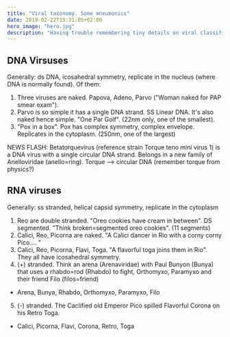 ```yaml
---
title: "Viral taxonomy. Some mneumonics"
date: 2019-02-22T15:31:05+02:00
hero_image: "hero.jpg"
description: "Having trouble remembering tiny details on viral classification and structure? Maybe this will help."
---
```


<h2>DNA Virsuses</h2>

Generally: ds DNA, icosahedral symmetry, replicate in the nucleus (where DNA is normally found). Of them:

1. Three viruses are naked. Papova, Adeno, Parvo ("Woman naked for PAP smear exam").
2. Parvo is so simple it has a single DNA strand. SS Linear DNA. It's also naked hence simple. "One Par Golf". (22nm only, one of the smallest).
3. "Pox in a box". Pox has complex symmetry, complex envelope. Replicates in the cytoplasm. (250nm, one of the largest)

NEWS FLASH: Betatorquevirus (reference strain Torque teno mini virus 1) is a DNA virus with a single circular DNA strand. Belongs in a new family of Anelloviridae (anello=ring). Torque --> circular DNA (remember torque from physics?)

<h2> RNA viruses</h2>

Generally: ss stranded, helical capsid symmetry, replicate in the cytoplasm

1. Reo are double stranded. "Oreo cookies have cream in between". DS segmented. "Think broken=segmented oreo cookies". (11 segments)
2. Calici, Reo, Picorna are naked. "A Calici dancer in Rio with a corny corny Pico.... "
3. Calici, Reo, Picorna, Flavi, Toga. "A flavorful toga joins them in Rio". They all have icosahedral symmetry.
4. (+) stranded. Think an arena (Arenaviridae) with Paul Bunyon (Bunya) that uses a rhabdo=rod (Rhabdo) to fight, Orthomyxo, Paramyxo and their friend Filo (filos=friend)
  * Arena, Bunya, Rhabdo, Orthomyxo, Paramyxo, Filo
5. (-) stranded. The Caclified old Emperor Pico spilled Flavorful Corona on his Retro Toga.
  * Calici, Picorna, Flavi, Corona, Retro, Toga
